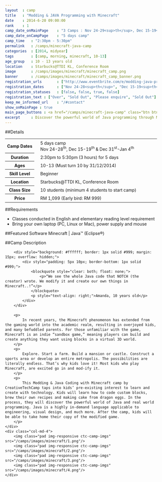 ```yaml
---
layout 	: camp
title 	: "Modding & JAVA Programming with Minecraft"
date 	: 2014-6-20 09:00:00
rank    : 1
camp_date_onMainPage 	: "3 Camps : Nov 24-29<sup>th</sup>, Dec 15-19<sup>th</sup> & Dec 31<sup>st</sup>-Jan 4<sup>th</sup>"
camp_date_onCampPage 	: "5 days camp"
camp_time	: "2:30pm - 5:30pm"
permalink   : /camps/minecraft-java-camp
categories  : [2014, midyear]
tags	    : [camp, morning, minecraft, 10-13]
age_group 	: 10 - 13 years old
location	: Starbucks@TTDI KL, Conference Room
image		: /camps/images/minecraft/minecraft_camp.png
banner		: /camps/images/minecraft/minecraft_camp_banner.png
registration_urls		: ["http://www.eventbrite.com/e/modding-java-programming-with-minecraft-2014-year-end-tickets-14009347335", "http://www.eventbrite.com/e/modding-java-programming-with-minecraft-2014-year-end-tickets-14009349341", "/#contact", "http://www.eventbrite.com/o/creative-tech-camp-6795798913?past=1"]
registration_dates		: ["Nov 24-28<sup>th</sup>", "Dec 15-19<sup>th</sup>", "Dec 31<sup>st</sup>-Jan 4<sup>th</sup>", "Aug & July 2014"]
registration_statuses	: [false, false, true, false]
registration_text : ["Over", "Sold Out", "Please enquire", "Sold Out"]
keep_me_informed_url	: "/#contact"
show_onMainPage : true
main_page_buttons : <a href="/camps/minecraft-java-camp" class="btn btn-lg pad-c btn-green">More details</a>
excerpt		: Discover the powerful world of Java programming through Minecraft. Start with the fundamentals of Java and Minecraft tools, then start modding!
---
```

##Details

<table style="white-space: nowrap">
    <col width="13%">
    <col width="3%">
    <col width="84%">
	<tr>
		<th>Camp Dates</th>
        <td/>
		<td style='padding:5px 10px 5px 5px'>5 days camp<br> Nov 24-28<sup>th</sup>, Dec 15-19<sup>th</sup> & Dec 31<sup>st</sup>-Jan 4<sup>th</sup></td>
	</tr>
    <tr>
		<th>Duration</th>
        <td/>
		<td style='padding:5px 10px 5px 5px'>2:30pm to 5:30pm (3 hours) for 5 days</td>
	</tr>
    <tr>
		<th>Ages</th>
        <td/>
		<td style='padding:5px 10px 5px 5px'>10-13 (Must turn 10 by 31/12/2014)</td>
	</tr>	
	<tr>
		<th>Skill Level</th>
        <td/>
		<td style='padding:5px 10px 5px 5px'>Beginner</td>
	</tr>
	<tr>
		<th>Location</th>
        <td/>
		<td style='padding:5px 10px 5px 5px'>Starbucks@TTDI KL, Conference Room</td>
	</tr>
	<tr>
		<th>Class Size</th>
        <td/>
		<td style='padding:5px 10px 5px 5px'>10 students (minimum 4 students to start camp)</td>
	</tr>
    <tr>
		<th>Price</th>
        <td/>
		<td style='padding:5px 10px 5px 5px'>RM 1,099 (Early bird: RM 999)</td>
	</tr>
</table>

##Requirements
* Classes conducted in English and elementary reading level requirement
* Bring your own laptop (PC, Linux or Mac), power supply and mouse

##Featured Software
Minecraft | Java™ (Eclipse®)

##Camp Description

<div class="row">
    <div class="col-md-8">
        
        <div style="background: #ffffff; border: 1px solid #999; margin: 15px; overflow: hidden;">
            <div style="padding: 5px 10px; border-bottom: 1px solid #999;">
                <blockquote style="clear: both; float: none;">
                    <p>“We see the whole Java code that NOTCH (the creator) wrote. We modify it and create our own things in Minecraft..!”</p>
                </blockquote>
                <p style="text-align: right;">Amanda, 10 years old</p>
            </div>
        </div>  

        <p>
            In recent years, the Minecraft phenomenon has extended from the gaming world into the academic realm, resulting in overjoyed kids, and many befuddled parents. For those unfamiliar with the game, Minecraft is an indie “sandbox game,” meaning players can build and create anything they want using blocks in a virtual 3D world. 
        </p>
        <p>
            Explore. Start a farm. Build a mansion or castle. Construct a sports area or develop an entire metropolis. The possibilities are literally endless. That’s why kids love it! Most kids who play Minecraft, are excited go in and mod-ify it. 
        </p>
        <p>
            This Modding & Java Coding with Minecraft camp by CreativeTechCamp taps into kids’ pre-existing interest to learn and create with technology. Kids will learn how to code custom blocks, brew their own recipes and making cake from dragon eggs. In the process, they will discover the powerful world of Java and real world programming. Java is a highly in-demand language applicable to engineering, visual design, and much more. After the camp, kids will be able to take home their copy of the modified game.
        </p>
    </div>
    <div class="col-md-4">
        <img class="pad img-responsive ctc-camp-imgs" src="/camps/images/minecraft/1.png"/>
        <img class="pad img-responsive ctc-camp-imgs" src="/camps/images/minecraft/2.png"/>
        <img class="pad img-responsive ctc-camp-imgs" src="/camps/images/minecraft/3.png"/>
        <img class="pad img-responsive ctc-camp-imgs" src="/camps/images/minecraft/4.png"/>
    </div>
</div>

